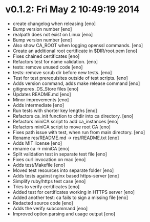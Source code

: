 # v0.1.2: Fri May  2 10:49:19 2014

- create changelog when releasing [eno]
- Bump version number [eno]
- realpath does not exist on Linux [eno]
- Bump version number [eno]
- Also show CA_ROOT when logging openssl commands. [eno]
- Create an additional root certificate in $DIR/root.pem [eno]
- Fixes chained certificates [eno]
- Refactors test for name validation. [eno]
- tests: remove unused code [eno]
- tests: remove scrub dir before new tests. [eno]
- Test for test prerequisites outside of test scripts. [eno]
- Adds version command, adds make release command [eno]
- gitignores .DS_Store files [eno]
- Updates README.md [eno]
- Minor improvements [eno]
- Adds intermediate [eno]
- Run tests with shorter key lengths [eno]
- Refactors ca_init function to chdir into ca directory. [eno]
- Refactors miniCA script to add ca_instances [eno]
- Refactors miniCA script to move root CA [eno]
- Fixes path issue with test, when run from main directory. [eno]
- Rename res/README.md -> res/README.txt [eno]
- Adds MIT license [eno]
- rename ca -> miniCA [eno]
- Split validation test in separate test file [eno]
- Fixes curl invocation on mac [eno]
- Adds test/Makefile [eno]
- Moved test resources into separate folder [eno]
- Adds tests against nginx based https-server [eno]
- Simplify ruby/https test case [eno]
- Tries to verify certificates [eno]
- Added test for certificates working in HTTPS server [eno]
- Added another test: ca fails to sign a missing file [eno]
- Redacted source code [eno]
- Adds the verify subcommand [eno]
- Improved option parsing and usage output [eno]

